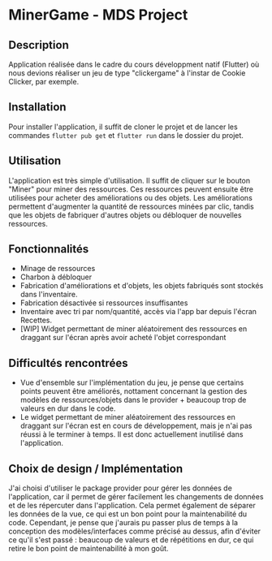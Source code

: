# MinerGame - MDS Project

## Description

Application réalisée dans le cadre du cours développment natif (Flutter) où nous devions réaliser un jeu de type "clickergame" à l'instar de Cookie Clicker, par exemple.

## Installation

Pour installer l'application, il suffit de cloner le projet et de lancer les commandes `flutter pub get` et `flutter run` dans le dossier du projet.

## Utilisation

L'application est très simple d'utilisation. Il suffit de cliquer sur le bouton "Miner" pour miner des ressources. Ces ressources peuvent ensuite être utilisées pour acheter des améliorations ou des objets. Les améliorations permettent d'augmenter la quantité de ressources minées par clic, tandis que les objets de fabriquer d'autres objets ou débloquer de nouvelles ressources.

## Fonctionnalités

- Minage de ressources
- Charbon à débloquer
- Fabrication d'améliorations et d'objets, les objets fabriqués sont stockés dans l'inventaire.
- Fabrication désactivée si ressources insuffisantes
- Inventaire avec tri par nom/quantité, accès via l'app bar depuis l'écran Recettes.
- [WIP] Widget permettant de miner aléatoirement des ressources en draggant sur l'écran après avoir acheté l'objet correspondant

## Difficultés rencontrées

- Vue d'ensemble sur l'implémentation du jeu, je pense que certains points peuvent être améliorés, nottament concernant la gestion des modèles de ressources/objets dans le provider + beaucoup trop de valeurs en dur dans le code.
- Le widget permettant de miner aléatoirement des ressources en draggant sur l'écran est en cours de développement, mais je n'ai pas réussi à le terminer à temps. Il est donc actuellement inutilisé dans l'application.

## Choix de design / Implémentation

J'ai choisi d'utiliser le package provider pour gérer les données de l'application, car il permet de gérer facilement les changements de données et de les répercuter dans l'application. Cela permet également de séparer les données de la vue, ce qui est un bon point pour la maintenabilité du code. Cependant, je pense que j'aurais pu passer plus de temps à la conception des modèles/interfaces comme précisé au dessus, afin d'éviter ce qu'il s'est passé : beaucoup de valeurs et de répétitions en dur, ce qui retire le bon point de maintenabilité à mon goût.
